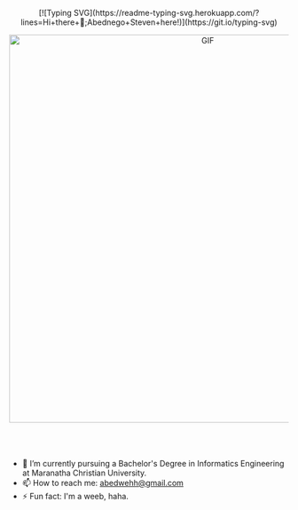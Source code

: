 <p style="text-align:center">
[![Typing SVG](https://readme-typing-svg.herokuapp.com/?lines=Hi+there+👋;Abednego+Steven+here!)](https://git.io/typing-svg)
</p>


<div align="center">
<img hight="300" width="700" alt="GIF" align="center" src="https://thumbs.gfycat.com/AfraidJitteryAlbertosaurus-size_restricted.gif">
</div>
<br>
<br>
<br>


- 🔭 I’m currently pursuing a Bachelor's Degree in Informatics Engineering at Maranatha Christian University.
- 📫 How to reach me: abedwehh@gmail.com
- ⚡ Fun fact: I'm a weeb, haha.

